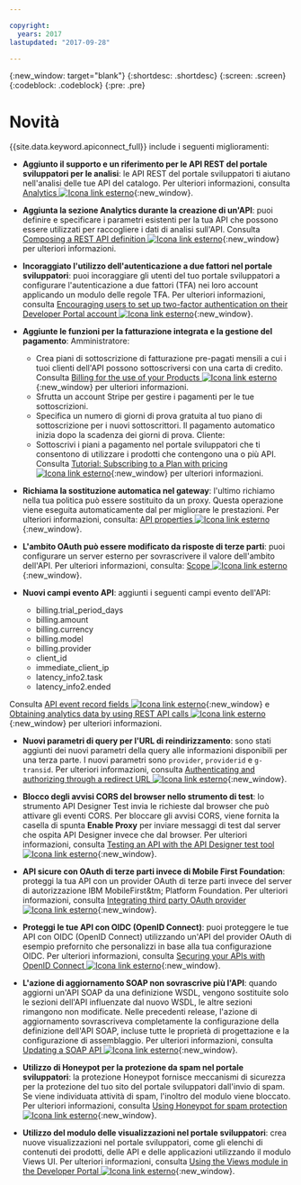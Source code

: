 ```yaml
---

copyright:
  years: 2017
lastupdated: "2017-09-28"

---
```


{:new_window: target="blank"}
{:shortdesc: .shortdesc}
{:screen: .screen}
{:codeblock: .codeblock}
{:pre: .pre}

# Novità

{{site.data.keyword.apiconnect_full}} include i seguenti miglioramenti:

- **Aggiunto il supporto e un riferimento per le API REST del portale sviluppatori per le analisi**: le API REST del portale sviluppatori ti aiutano nell'analisi delle tue API del catalogo. Per ulteriori informazioni, consulta [Analytics ![Icona link esterno](../../icons/launch-glyph.svg "Icona link esterno")](https://www.ibm.com/support/knowledgecenter/en/SSFS6T/com.ibm.apic.apirest.doc/analytics.html){:new_window}.

- **Aggiunta la sezione Analytics durante la creazione di un'API**: puoi definire e specificare i parametri esistenti per la tua API che possono essere utilizzati per raccogliere
i dati di analisi sull'API. Consulta [Composing a REST API definition ![Icona link esterno](../../icons/launch-glyph.svg "Icona link esterno")](https://www.ibm.com/support/knowledgecenter/en/SSFS6T/com.ibm.apic.toolkit.doc/task_apionprem_creating_apis.html){:new_window} per ulteriori informazioni.

- **Incoraggiato l'utilizzo dell'autenticazione a due fattori nel portale sviluppatori**: puoi incoraggiare gli utenti del tuo portale sviluppatori
a configurare l'autenticazione a due fattori (TFA) nei loro account applicando un modulo delle regole TFA. Per ulteriori informazioni, consulta [Encouraging users to set up two-factor authentication on their Developer Portal account ![Icona link esterno](../../icons/launch-glyph.svg "Icona link esterno")](https://www.ibm.com/support/knowledgecenter/en/SSFS6T/com.ibm.apic.devportal.doc/tapim_portal_two_factor_auth_enforce.html){:new_window}.

- **Aggiunte le funzioni per la fatturazione integrata e la gestione del pagamento**:
    Amministratore:
	* Crea piani di sottoscrizione di fatturazione pre-pagati mensili a cui i tuoi clienti dell'API possono sottoscriversi con una carta di credito. Consulta [Billing for the use of your Products ![Icona link esterno](../../icons/launch-glyph.svg "Icona link esterno")](https://www.ibm.com/support/knowledgecenter/en/SSFS6T/com.ibm.apic.apionprem.doc/capim_product_billing.html){:new_window} per ulteriori informazioni.
	* Sfrutta un account Stripe per gestire i pagamenti per le tue sottoscrizioni.
	* Specifica un numero di giorni di prova gratuita al tuo piano di sottoscrizione per i nuovi sottoscrittori. Il pagamento automatico inizia dopo la scadenza dei giorni di prova.
	Cliente:
	* Sottoscrivi i piani a pagamento nel portale sviluppatori che ti consentono di utilizzare i prodotti che contengono una o più API. Consulta [Tutorial: Subscribing to a Plan with pricing ![Icona link esterno](../../icons/launch-glyph.svg "Icona link esterno")](https://www.ibm.com/support/knowledgecenter/en/SSFS6T/com.ibm.apic.devportal.doc/tutorial_portal_sub_paid_plan.html){:new_window} per ulteriori informazioni.

- **Richiama la sostituzione automatica nel gateway**: l'ultimo richiamo nella tua politica può essere sostituito da un proxy. Questa operazione viene eseguita automaticamente dal
per migliorare le prestazioni. Per ulteriori informazioni, consulta: [API properties ![Icona link esterno](../../icons/launch-glyph.svg "Icona link esterno")](https://www.ibm.com/support/knowledgecenter/en/SSFS6T/com.ibm.apic.toolkit.doc/configuration_props.html){:new_window}.

- **L'ambito OAuth può essere modificato da risposte di terze parti**: puoi configurare un server esterno per sovrascrivere il valore dell'ambito dell'API. Per ulteriori informazioni, consulta: [Scope ![Icona link esterno](../../icons/launch-glyph.svg "Icona link esterno")](https://www.ibm.com/support/knowledgecenter/en/SSFS6T/com.ibm.apic.toolkit.doc/con_oauth_scope.html){:new_window}.

- **Nuovi campi evento API**: aggiunti i seguenti campi evento dell'API:
    * billing.trial_period_days
	* billing.amount
	* billing.currency
	* billing.model
	* billing.provider
	* client_id
	* immediate_client_ip
	* latency_info2.task
	* latency_info2.ended

Consulta [API event record fields ![Icona link esterno](../../icons/launch-glyph.svg "Icona link esterno")](https://www.ibm.com/support/knowledgecenter/en/SSFS6T/com.ibm.apic.apionprem.doc/rapim_analytics_apieventrecordfields.html){:new_window} e [Obtaining analytics data by using REST API calls ![Icona link esterno](../../icons/launch-glyph.svg "Icona link esterno")](https://www.ibm.com/support/knowledgecenter/en/SSFS6T/com.ibm.apic.apionprem.doc/tapim_exportanalytics_api_calls.html){:new_window} per ulteriori informazioni.

- **Nuovi parametri di query per l'URL di reindirizzamento**: sono stati aggiunti dei nuovi parametri della query alle informazioni disponibili per una terza parte. I nuovi parametri sono <code>provider</code>, <code>providerid</code> e
<code>g-transid</code>. Per ulteriori informazioni, consulta [Authenticating
and authorizing through a redirect URL ![Icona link esterno](../../icons/launch-glyph.svg "Icona link esterno")](https://www.ibm.com/support/knowledgecenter/en/SSFS6T/com.ibm.apic.toolkit.doc/task_apionprem_redirect_form_.html){:new_window}.

- **Blocco degli avvisi CORS del browser nello strumento di test**: lo strumento API Designer Test invia le richieste dal browser che può attivare gli eventi CORS. Per bloccare
gli avvisi CORS, viene fornita la casella di spunta **Enable Proxy** per inviare messaggi di test dal server che ospita API Designer invece che dal browser. Per ulteriori informazioni, consulta
[Testing an API with the API Designer test tool ![Icona link esterno](../../icons/launch-glyph.svg "Icona link esterno")](https://www.ibm.com/support/knowledgecenter/en/SSFS6T/com.ibm.apic.toolkit.doc/task_toolkit_testing.html){:new_window}.

- **API sicure con OAuth di terze parti invece di Mobile First Foundation**: proteggi la tua API con un provider OAuth di terze parti invece del server di autorizzazione IBM MobileFirst&tm; Platform Foundation. Per ulteriori informazioni, consulta
[Integrating third party OAuth provider ![Icona link esterno](../../icons/launch-glyph.svg "Icona link esterno")](https://www.ibm.com/support/knowledgecenter/en/SSFS6T/com.ibm.apic.toolkit.doc/con_oauth_introspection.html){:new_window}.

- **Proteggi le tue API con OIDC (OpenID Connect)**: puoi proteggere le tue API con OIDC (OpenID Connect)
utilizzando un'API del provider OAuth di esempio prefornito che personalizzi in base alla tua configurazione OIDC. Per ulteriori informazioni, consulta
[Securing your APIs with OpenID Connect ![Icona link esterno](../../icons/launch-glyph.svg "Icona link esterno")](https://www.ibm.com/support/knowledgecenter/en/SSFS6T/com.ibm.apic.toolkit.doc/tapic_sec_api_config_oidc.html){:new_window}.

- **L'azione di aggiornamento SOAP non sovrascrive più l'API**: quando aggiorni un'API SOAP da una definizione WSDL,
vengono sostituite solo le sezioni dell'API influenzate dal nuovo WSDL, le altre sezioni rimangono non modificate. Nelle precedenti release,
l'azione di aggiornamento sovrascriveva completamente la configurazione della definizione dell'API SOAP, incluse
tutte le proprietà di progettazione e la configurazione di assemblaggio. Per ulteriori informazioni, consulta [Updating a SOAP
API ![Icona link esterno](../../icons/launch-glyph.svg "Icona link esterno")](https://www.ibm.com/support/knowledgecenter/en/SSFS6T/com.ibm.apic.apionprem.doc/tapic_soap_update.html){:new_window}.

- **Utilizzo di Honeypot per la protezione da spam nel portale sviluppatori**: la protezione Honeypot fornisce meccanismi di sicurezza
per la protezione del tuo sito del portale sviluppatori dall'invio di spam. Se viene individuata attività di spam, l'inoltro del modulo viene bloccato. Per ulteriori informazioni, consulta
[Using Honeypot for spam protection ![Icona link esterno](../../icons/launch-glyph.svg "Icona link esterno")](https://www.ibm.com/support/knowledgecenter/en/SSFS6T/com.ibm.apic.devportal.doc/tapic_portal_honeypot.html){:new_window}.

- **Utilizzo del modulo delle visualizzazioni nel portale sviluppatori**: crea nuove visualizzazioni nel portale sviluppatori, come gli elenchi di contenuti dei prodotti, delle API e delle applicazioni
utilizzando il modulo Views UI. Per ulteriori informazioni, consulta [Using the Views module in the Developer Portal ![Icona link esterno](../../icons/launch-glyph.svg "Icona link esterno")](https://www.ibm.com/support/knowledgecenter/en/SSFS6T/com.ibm.apic.devportal.doc/capic_portal_views.html){:new_window}.
